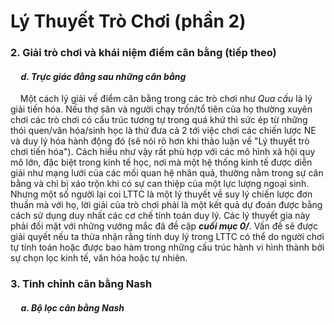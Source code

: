 # Lý Thuyết Trò Chơi (phần 2) 
### 2. Giải trò chơi và khái niệm điểm cân bằng (tiếp theo) <br>
#### &nbsp;&nbsp;&nbsp;&nbsp; *d. Trực giác đằng sau những cân bằng* <br>
&nbsp;&nbsp;&nbsp;&nbsp;Một cách lý giải về điểm cân bằng trong các trò chơi như *Qua cầu* là lý giải tiến hóa. Nếu thợ săn và người chạy trốn/tổ tiên của họ thường xuyên chơi các trò chơi có cấu trúc tương tự trong quá khứ thì sức ép từ những thói quen/văn hóa/sinh học là thứ đưa cả 2 tới việc chơi các chiến lược NE và duy lý hóa hành động đó (sẽ nói rõ hơn khi thảo luận về "Lý thuyết trò chơi tiến hóa"). Cách hiểu như vậy rất phù hợp với các mô hình xã hội quy mô lớn, đặc biệt trong kinh tế học, nơi mà một hệ thống kinh tế được diễn giải như mạng lưới của các mối quan hệ nhân quả, thường nằm trong sự cân bằng và chỉ bị xáo trộn khi có sự can thiệp của một lực lượng ngoại sinh. Nhưng một số người lại coi LTTC là một lý thuyết về suy lý chiến lược đơn thuần mà với họ, lời giải của trò chơi phải là một kết quả dự đoán được bằng cách sử dụng duy nhất các cơ chế tính toán duy lý. Các lý thuyết gia này phải đối mặt với những vướng mắc đã đề cập ***cuối mục 0/***. Vấn đề sẽ được giải quyết nếu ta thừa nhận rằng tính duy lý trong LTTC có thể do người chơi tự tính toán hoặc được bao hàm trong những cấu trúc hành vi hình thành bởi sự chọn lọc kinh tế, văn hóa hoặc tự nhiên. <br>
### 3. Tinh chỉnh cân bằng Nash <br>
#### &nbsp;&nbsp;&nbsp;&nbsp; *a. Bộ lọc cân bằng Nash* <br>
